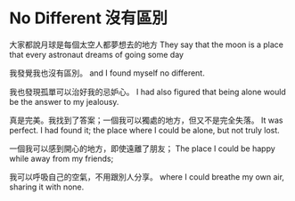 # No Different 沒有區別

大家都說月球是每個太空人都夢想去的地方
They say that the moon is a place that every astronaut dreams of going some day

我發覺我也沒有區別。
and I found myself no different.

我也發現孤單可以治好我的忌妒心。
I had also figured that being alone would be the answer to my jealousy.

真是完美。我找到了答案；一個我可以獨處的地方，但又不是完全失落。
It was perfect. I had found it; the place where I could be alone, but not truly lost.

一個我可以感到開心的地方，即使遠離了朋友；
The place I could be happy while away from my friends;

我可以呼吸自己的空氣，不用跟別人分享。
where I could breathe my own air, sharing it with none.
